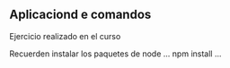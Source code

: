 ## Aplicaciond e comandos

Ejercicio realizado en el curso

Recuerden instalar los paquetes de node
...
npm install
...